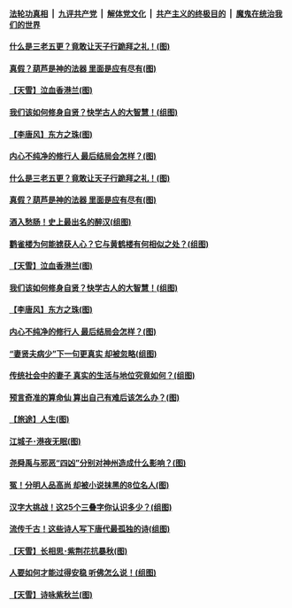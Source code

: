 ####  [法轮功真相](../../../../basic/blob/master/README.md?t=09111313) &nbsp;|&nbsp; [九评共产党](../../../../9ping.md/blob/master/README.md?t=09111313) &nbsp;|&nbsp; [解体党文化](../../../../jtdwh.md/blob/master/README.md?t=09111313)  &nbsp;|&nbsp; [共产主义的终极目的](../../../../gczydzjmd.md/blob/master/README.md?t=09111313) &nbsp;|&nbsp; [魔鬼在统治我们的世界](../../../../mgztzwmdsj.md/blob/master/README.md?t=09111313) 

#### [什么是三老五更？竟敢让天子行跪拜之礼！(图)](../pages/p7/906907.md?t=09111313) 

#### [真假？葫芦是神的法器 里面是应有尽有(图)](../pages/p7/905582.md?t=09111313) 

#### [【天雪】泣血香港兰(图)](../pages/p7/906858.md?t=09111313) 

#### [我们该如何修身自贤？快学古人的大智慧！(组图)](../pages/p7/906927.md?t=09111313) 

#### [【李唐风】东方之珠(图)](../pages/p7/906900.md?t=09111313) 

#### [内心不纯净的修行人 最后结局会怎样？(图)](../pages/p7/906854.md?t=09111313) 

#### [什么是三老五更？竟敢让天子行跪拜之礼！(图)](../pages/p7/906907.md?t=09111313) 

#### [真假？葫芦是神的法器 里面是应有尽有(图)](../pages/p7/905582.md?t=09111313) 

#### [酒入愁肠！史上最出名的醉汉(组图)](../pages/p7/905435.md?t=09111313) 

#### [鹳雀楼为何能掳获人心？它与黄鹤楼有何相似之处？(组图)](../pages/p7/904471.md?t=09111313) 

#### [【天雪】泣血香港兰(图)](../pages/p7/906858.md?t=09111313) 

#### [我们该如何修身自贤？快学古人的大智慧！(组图)](../pages/p7/906927.md?t=09111313) 

#### [【李唐风】东方之珠(图)](../pages/p7/906900.md?t=09111313) 

#### [内心不纯净的修行人 最后结局会怎样？(图)](../pages/p7/906854.md?t=09111313) 

#### [“妻贤夫病少”下一句更真实 却被忽略(组图)](../pages/p7/900871.md?t=09111313) 

#### [传统社会中的妻子 真实的生活与地位究竟如何？(组图)](../pages/p7/905781.md?t=09111313) 

#### [预言奇准的算命仙 算出自己有难后该怎么办？(图)](../pages/p7/905080.md?t=09111313) 

#### [【旅途】人生(图)](../pages/p7/906815.md?t=09111313) 

#### [江城子･港夜无眠(图)](../pages/p7/906819.md?t=09111313) 

#### [尧舜禹与邪恶“四凶”分别对神州造成什么影响？(图)](../pages/p7/906501.md?t=09111313) 

#### [冤！分明人品高尚 却被小说抹黑的8位名人(图)](../pages/p7/906778.md?t=09111313) 

#### [汉字大挑战！这25个三叠字你认识多少？(组图)](../pages/p7/906531.md?t=09111313) 

#### [流传千古！这些诗人写下唐代最孤独的诗(组图)](../pages/p7/906393.md?t=09111313) 

#### [【天雪】长相思･紫荆花抗暴秋(图)](../pages/p7/906665.md?t=09111313) 

#### [人要如何才能过得安稳 听佛怎么说！(组图)](../pages/p7/906168.md?t=09111313) 

#### [【天雪】诗咏紫秋兰(图)](../pages/p7/906436.md?t=09111313) 

